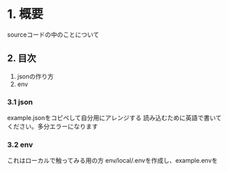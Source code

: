 # 1. 概要

sourceコードの中のことについて

## 2. 目次

1. jsonの作り方
2. env

### 3.1 json

example.jsonをコピペして自分用にアレンジする
読み込むために英語で書いてください。多分エラーになります

### 3.2 env

これはローカルで触ってみる用の方
env/local/.envを作成し、example.envを

